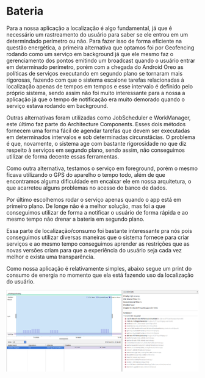 # Bateria

Para a nossa aplicação a localização é algo fundamental, já que é necessário um rastreamento do usuário para saber se ele entrou em um determindado perímetro ou não. Para fazer isso de forma eficiente na questão energética, a primeira alternativa que optamos foi por Geofencing rodando como um serviço em background já que ele mesmo faz o gerenciamento dos pontos emitindo um broadcast quando o usuário entrar em determinado perímetro, porém com a chegada do Android Oreo as políticas de serviços executando em segundo plano se tornaram mais rigorosas, fazendo com que o sistema escalone tarefas relacionadas à localização apenas de tempos em tempos e esse intervalo é definido pelo próprio sistema, sendo assim não foi muito interessante para a nossa a aplicação já que o tempo de notificação era muito demorado quando o serviço estava rodando em background.

Outras alternativas foram utilizadas como JobScheduler e WorkManager, este último faz parte do Architecture Components. Esses dois métodos fornecem uma forma fácil de agendar tarefas que devem ser executadas em determinados intervalos e sob determinadas circunstâcias. O problema é que, novamente, o sistema age com bastante rigorosidade no que diz respeito à serviços em segundo plano, sendo assim, não conseguimos utilizar de forma decente essas ferramentas.

Como outra alternativa, testamos o serviço em foreground, porém o mesmo ficava utilizando o GPS do aparelho o tempo todo, além de que encontramos alguma dificuldade em encaixar ele em nossa arquitetura, o que acarretou alguns problemas no acesso do banco de dados.

Por último escolhemos rodar o serviço apenas quando o app está em primeiro plano. De longe não é a melhor solução, mas foi a que conseguimos utilizar de forma a notificar o usuário de forma rápida e ao mesmo tempo não drenar a bateria em segundo plano.

Essa parte de localização/consumo foi bastante interessante pra nós pois conseguimos utilizar diversas maneiras que o sistema fornece para criar serviços e ao mesmo tempo conseguimos aprender as restrições que as novas versões criam para que a experiência do usuário seja cada vez melhor e exista uma transparência.

Como nossa aplicação é relativamente simples, abaixo segue um print do consumo de energia no momento que ela está fazendo uso da localização do usuário.

![alt text](https://github.com/irbp/parking-app-if710/blob/master/img/print_energia.png)
